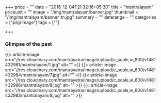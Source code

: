 +++
price = ""
date = "2016-12-04T21:32:16+05:30"
title = "mantralayam"
priceunit = ""
image = "/img/mantralayam/banner.jpg"
thumbnail = "/img/mantralayam/banner_tn.jpg"
summary = ""
daterange = ""
categories = ["pilgrimage"]
tags = [""]

+++

### Glimpse of the past
{{< article-image src="//res.cloudinary.com/mantrayatra/image/upload/c_scale,w_800/v1481432981/mantralayam/1.jpg" alt="" >}}
{{< article-image src="//res.cloudinary.com/mantrayatra/image/upload/c_scale,w_800/v1481432984/mantralayam/7.jpg" alt="" >}}
{{< article-image src="//res.cloudinary.com/mantrayatra/image/upload/c_scale,w_800/v1481432986/mantralayam/8.jpg" alt="" >}}
{{< article-image src="//res.cloudinary.com/mantrayatra/image/upload/c_scale,w_800/v1481432983/mantralayam/9.jpg" alt="" >}}
